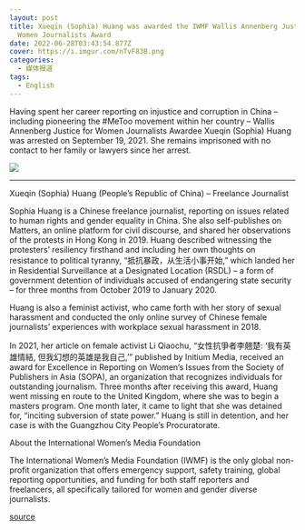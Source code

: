 ```yaml
---
layout: post
title: Xueqin (Sophia) Huang was awarded the IWMF Wallis Annenberg Justice for
  Women Journalists Award
date: 2022-06-28T03:43:54.877Z
cover: https://i.imgur.com/nTvF83B.png
categories:
  - 媒体报道
tags:
  - English
---
```

Having spent her career reporting on injustice and corruption in China – including pioneering the #MeToo movement within her country – Wallis Annenberg Justice for Women Journalists Awardee Xueqin (Sophia) Huang was arrested on September 19, 2021. She remains imprisoned with no contact to her family or lawyers since her arrest.

<!-- more -->

![](https://i.imgur.com/2Tic7KO.png)

---

Xueqin (Sophia) Huang (People’s Republic of China) – Freelance Journalist

Sophia Huang is a Chinese freelance journalist, reporting on issues related to human rights and gender equality in China. She also self-publishes on Matters, an online platform for civil discourse, and shared her observations of the protests in Hong Kong in 2019. Huang described witnessing the protesters’ resiliency firsthand and including her own thoughts on resistance to political tyranny, “抵抗暴政，从生活小事开始,” which landed her in Residential Surveillance at a Designated Location (RSDL) – a form of government detention of individuals accused of endangering state security – for three months from October 2019 to January 2020.

Huang is also a feminist activist, who came forth with her story of sexual harassment and conducted the only online survey of Chinese female journalists’ experiences with workplace sexual harassment in 2018.

In 2021, her article on female activist Li Qiaochu, “女性抗爭者李翹楚: ‘我有英雄情結, 但我幻想的英雄是我自己,’” published by Initium Media, received an award for Excellence in Reporting on Women’s Issues from the Society of Publishers in Asia (SOPA), an organization that recognizes individuals for outstanding journalism. Three months after receiving this award, Huang went missing en route to the United Kingdom, where she was to begin a masters program. One month later, it came to light that she was detained for, “inciting subversion of state power.” Huang is still in detention, and her case is with the Guangzhou City People’s Procuratorate.

About the International Women’s Media Foundation

The International Women’s Media Foundation (IWMF) is the only global non-profit organization that offers emergency support, safety training, global reporting opportunities, and funding for both staff reporters and freelancers, all specifically tailored for women and gender diverse journalists.

[source](https://www.iwmf.org/2022/06/iwmf-announces-2022-courage-in-journalism-award-winners/)